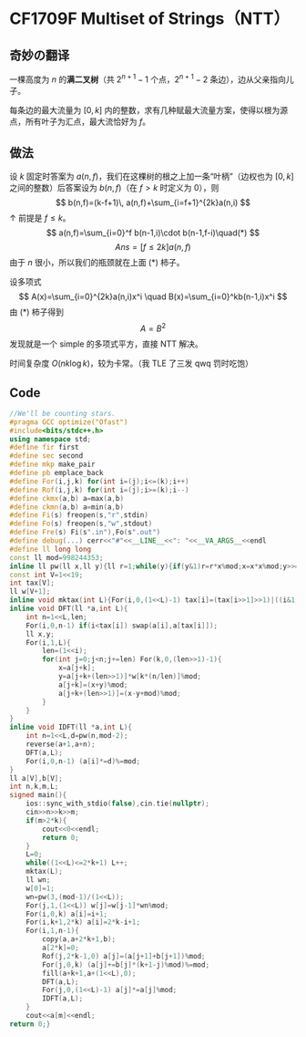 # CF1709F Multiset of Strings（NTT）

## 奇妙の翻译

一棵高度为 $n$ 的**满二叉树**（共 $2^{n+1}-1$ 个点，$2^{n+1}-2$ 条边），边从父亲指向儿子。

每条边的最大流量为 $[0,k]$ 内的整数，求有几种赋最大流量方案，使得以根为源点，所有叶子为汇点，最大流恰好为 $f$。

## 做法

设 $k$ 固定时答案为 $a(n,f)$，我们在这棵树的根之上加一条“叶柄”（边权也为 $[0,k]$ 之间的整数）后答案设为 $b(n,f)$（在 $f>k$ 时定义为 $0$），则
$$
b(n,f)=(k-f+1)\, a(n,f)+\sum_{i=f+1}^{2k}a(n,i)
$$
↑ 前提是 $f\le k$。
$$
a(n,f)=\sum_{i=0}^f b(n-1,i)\cdot b(n-1,f-i)\quad(*)
$$
$$
Ans=[f\le 2k]a(n,f)
$$
由于 $n$ 很小，所以我们的瓶颈就在上面 $(*)$ 柿子。

设多项式
$$
A(x)=\sum_{i=0}^{2k}a(n,i)x^i 
\quad
B(x)=\sum_{i=0}^kb(n-1,i)x^i 
$$
由 $(*)$ 柿子得到
$$
A=B^2
$$
发现就是一个 simple 的多项式平方，直接 NTT 解决。

时间复杂度 $O(nk\log k)$，较为卡常。（我 TLE 了三发 qwq 罚时吃饱）

## Code

```cpp
//We'll be counting stars.
#pragma GCC optimize("Ofast")
#include<bits/stdc++.h>
using namespace std;
#define fir first
#define sec second
#define mkp make_pair
#define pb emplace_back
#define For(i,j,k) for(int i=(j);i<=(k);i++)
#define Rof(i,j,k) for(int i=(j);i>=(k);i--)
#define ckmx(a,b) a=max(a,b)
#define ckmn(a,b) a=min(a,b)
#define Fi(s) freopen(s,"r",stdin)
#define Fo(s) freopen(s,"w",stdout)
#define Fre(s) Fi(s".in"),Fo(s".out")
#define debug(...) cerr<<"#"<<__LINE__<<": "<<__VA_ARGS__<<endl
#define ll long long
const ll mod=998244353;
inline ll pw(ll x,ll y){ll r=1;while(y){if(y&1)r=r*x%mod;x=x*x%mod;y>>=1;}return r;}
const int V=1<<19;
int tax[V];
ll w[V+1];
inline void mktax(int L){For(i,0,(1<<L)-1) tax[i]=(tax[i>>1]>>1)|((i&1)<<(L-1));}
inline void DFT(ll *a,int L){
	int n=1<<L,len;
	For(i,0,n-1) if(i<tax[i]) swap(a[i],a[tax[i]]);
	ll x,y;
	For(i,1,L){
		len=(1<<i);
		for(int j=0;j<n;j+=len) For(k,0,(len>>1)-1){
			x=a[j+k];
			y=a[j+k+(len>>1)]*w[k*(n/len)]%mod;
			a[j+k]=(x+y)%mod;
			a[j+k+(len>>1)]=(x-y+mod)%mod;
		}
	}
}
inline void IDFT(ll *a,int L){
	int n=1<<L,d=pw(n,mod-2);
	reverse(a+1,a+n);
	DFT(a,L);
	For(i,0,n-1) (a[i]*=d)%=mod;
}
ll a[V],b[V];
int n,k,m,L;
signed main(){
	ios::sync_with_stdio(false),cin.tie(nullptr);
	cin>>n>>k>>m;
	if(m>2*k){
		cout<<0<<endl;
		return 0;
	}
	L=0;
	while((1<<L)<=2*k+1) L++;
	mktax(L);
	ll wn;
	w[0]=1; 
	wn=pw(3,(mod-1)/(1<<L));
	For(j,1,(1<<L)) w[j]=w[j-1]*wn%mod;
	For(i,0,k) a[i]=i+1;
	For(i,k+1,2*k) a[i]=2*k-i+1;
	For(i,1,n-1){
		copy(a,a+2*k+1,b);
		a[2*k]=0;
		Rof(j,2*k-1,0) a[j]=(a[j+1]+b[j+1])%mod;
		For(j,0,k) (a[j]+=b[j]*(k+1-j)%mod)%=mod;
		fill(a+k+1,a+(1<<L),0);
		DFT(a,L);
		For(j,0,(1<<L)-1) a[j]*=a[j]%mod;
		IDFT(a,L);
	}
	cout<<a[m]<<endl;
return 0;}
```
